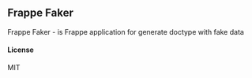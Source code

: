 ## Frappe Faker

Frappe Faker - is Frappe application for generate doctype with fake data

#### License

MIT